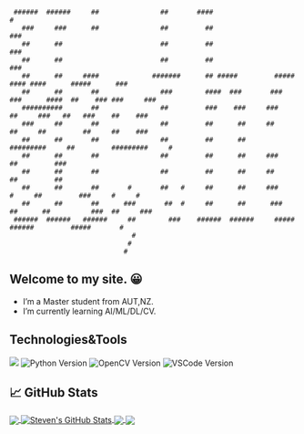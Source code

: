 ```
 ######  ######     ##               ##       ####                                                    #
   ###     ###      ##               ##         ##                                                   ###
   ##      ##                        ##         ##                                                   ###
   ##      ##                        ##         ##                                                   ###
   ##      ##     ####             #######      ## #####         #####     #### ####      #####      ###
   ##      ##       ##               ###        ####  ###       ### ###      ####  ##    ### ###     ###
   ##########       ##               ##         ###    ###     ###    ##     ###   ##   ###    ##    ###
   ###     ##       ##               ##         ##      ##     ##     ##     ##         ##     ##    ###
   ##      ##       ##               ##         ##      ##     #########     ##         #########     #
   ##      ##       ##               ##         ##      ##     ###           ##         ###
   ##      ##       ##               ##         ##      ##     ##            ##         ##
   ##      ##       ##       #       ##   #     ##      ##     ###     #     ##         ###     #     #
   ##      ##       ##      ###       ##  #     ##      ##      ###  ##      ##          ###  ##     ###
 ######  ######   ######     ##        ###    ######  ######     #####     ######         #####       #
                              #
                             #
                            #
```
## Welcome to my site. :grinning:


- I’m a Master student from AUT,NZ.
- I’m currently learning AI/ML/DL/CV.

## Technologies&Tools
![](https://img.shields.io/badge/Code-Python-informational?style=flat&logo=python&logoColor=white&color=2bbc8a)
![Python Version](https://img.shields.io/badge/Python-v3.6-blue)
![OpenCV Version](https://img.shields.io/badge/OpenCV-blue)
![VSCode Version](https://img.shields.io/badge/VSCode-blue)

## &#x1f4c8; GitHub Stats

<a href="https://github.com/StevenHuang2020/StevenHuang2020">
  <img align="center" src="https://github-readme-stats.vercel.app/api/top-langs/?username=StevenHuang2020&title_color=0c0c0c&text_color=0c0c0c&icon_color=2bbc8a&bg_color=ffffff" />
</a>
<a href="https://github.com/StevenHuang2020/StevenHuang2020">
  <img align="center" src="https://github-readme-stats.vercel.app/api?username=StevenHuang2020&show_icons=true&line_height=27&count_private=true&title_color=0c0c0c&text_color=0c0c0c&icon_color=2bbc8a&bg_color=ffffff" alt="Steven's GitHub Stats" />
</a>

<a href="https://github.com/StevenHuang2020/COVID-19-Statistics">
  <img align="center" src="https://github-readme-stats.vercel.app/api/pin/?username=StevenHuang2020&repo=COVID-19-Statistics&title_color=0c0c0c&text_color=0c0c0c&icon_color=2bbc8a&bg_color=ffffff" />
</a>

<a href="https://github.com/StevenHuang2020/python-interesting-examples">
  <img align="center" src="https://github-readme-stats.vercel.app/api/pin/?username=StevenHuang2020&repo=python-interesting-examples&title_color=0c0c0c&text_color=0c0c0c&icon_color=2bbc8a&bg_color=ffffff" />
</a>    
